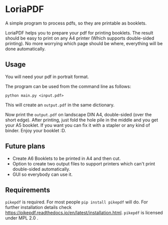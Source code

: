 # LoriaPDF
A simple program to process pdfs, so they are printable as booklets.

LoriaPDF helps you to prepare your pdf for printing booklets. The result
should be easy to print on any A4 printer (Which supports double-sided 
printing). No more worrying which page should be where, everything will be
done automatically.

## Usage

You will need your pdf in portrait format.

The program can be used from the command line as follows:
```commandline
python main.py <input.pdf>
```
This will create an `output.pdf` in the same dictionary.

Now print the `output.pdf` on landscape DIN A4, double-sided (over the short
edge). After printing, just fold the hole pile in the middle and you get your
A5 booklet. If you want you can fix it with a stapler or any kind of binder.
Enjoy your booklet :D.

## Future plans

 - Create A6 Booklets to be printed in A4 and then cut.
 - Option to create two output files to support printers which can't print double-sided
   automatically.
 - GUI so everybody can use it.

## Requirements

`pikepdf` is required. For most people `pip install pikepdf` will do.
For further installation details check 
https://pikepdf.readthedocs.io/en/latest/installation.html. `pikepdf` is
licensed under MPL 2.0 .
